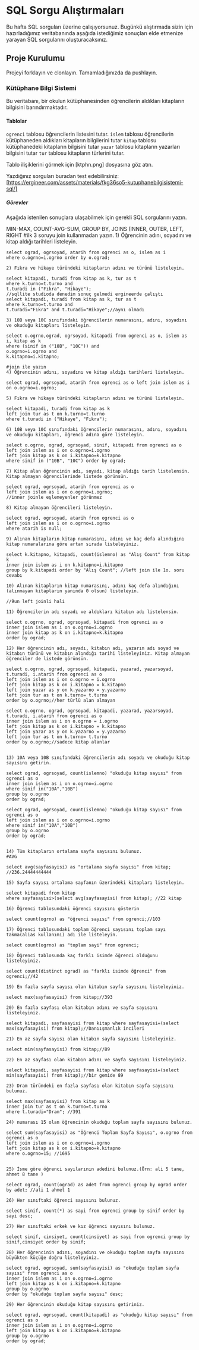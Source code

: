 # SQL Sorgu Alıştırmaları

Bu hafta SQL sorguları üzerine çalışıyorsunuz. Bugünkü alıştırmada sizin için hazırladığımız veritabanında aşağıda istediğimiz sonuçları elde etmenize yarayan SQL sorgularını oluşturacaksınız.

## Proje Kurulumu
Projeyi forklayın ve clonlayın. Tamamladığınızda da pushlayın.

### Kütüphane Bilgi Sistemi

Bu veritabanı, bir okulun kütüphanesinden öğrencilerin aldıkları kitapların bilgisini barındırmaktadır.

#### Tablolar 
`ogrenci` tablosu öğrencilerin listesini tutar.
`islem` tablosu öğrencilerin kütüphaneden aldıkları kitapların bilgilerini tutar
`kitap` tablosu kütüphanedeki kitapların bilgisini tutar
`yazar` tablosu kitapların yazarları bilgisini tutar
`tur` tablosu kitapların türlerini tutar.

Tablo ilişiklerini görmek için [ktphn.png] dosyasına göz atın.

Yazdığınız sorguları buradan test edebilirsiniz: [https://ergineer.com/assets/materials/fkg36so5-kutuphanebilgisistemi-sql/]


##### Görevler
Aşağıda istenilen sonuçlara ulaşabilmek için gerekli SQL sorgularını yazın. 


MIN-MAX, COUNT-AVG-SUM, GROUP BY, JOINS (INNER, OUTER, LEFT, RIGHT
	#ilk 3 soruyu join kullanmadan yazın.
	1) Öğrencinin adını, soyadını ve kitap aldığı tarihleri listeleyin.
	
	select ograd, ogrsoyad, atarih from ogrenci as o, islem as i 
	where o.ogrno=i.ogrno order by o.ograd;
	
	2) Fıkra ve hikaye türündeki kitapların adını ve türünü listeleyin.
	
	select kitapadi, turadi from kitap as k, tur as t 
	where k.turno=t.turno and 
	t.turadi in ("Fıkra", "Hikaye");
	//sqllite studioda denedim sonuç gelmedi ergineerde çalıştı
	select kitapadi, turadi from kitap as k, tur as t 
	where k.turno=t.turno and 
	t.turadi="Fıkra" and t.turadi="Hikaye";//aynı olmadı

	3) 10B veya 10C sınıfındaki öğrencilerin numarasını, adını, soyadını ve okuduğu kitapları listeleyin.
	
	select o.ogrno,ograd, ogrsoyad, kitapadi from ogrenci as o, islem as i, kitap as k 
	where (sinif in ("10B", "10C")) and 
	o.ogrno=i.ogrno and 
	k.kitapno=i.kitapno;

	#join ile yazın
	4) Öğrencinin adını, soyadını ve kitap aldığı tarihleri listeleyin.
	
	select ograd, ogrsoyad, atarih from ogrenci as o left join islem as i on o.ogrno=i.ogrno;

	5) Fıkra ve hikaye türündeki kitapların adını ve türünü listeleyin.

	select kitapadi, turadi from kitap as k 
	left join tur as t on k.turno=t.turno 
	where t.turadi in ("Hikaye", "Fıkra");

	6) 10B veya 10C sınıfındaki öğrencilerin numarasını, adını, soyadını ve okuduğu kitapları, öğrenci adına göre listeleyin.

	select o.ogrno, ograd, ogrsoyad, sinif, kitapadi from ogrenci as o 
	left join islem as i on o.ogrno=i.ogrno 
	left join kitap as k on i.kitapno=k.kitapno 
	where sinif in ("10B", "10C") order by ograd;

	7) Kitap alan öğrencinin adı, soyadı, kitap aldığı tarih listelensin. Kitap almayan öğrencilerinde listede görünsün.
	
	select ograd, ogrsoyad, atarih from ogrenci as o 
	left join islem as i on o.ogrno=i.ogrno;
	//inner joinle eşlemeyenler görünmez
	
	8) Kitap almayan öğrencileri listeleyin.

	select ograd, ogrsoyad, atarih from ogrenci as o 
	left join islem as i on o.ogrno=i.ogrno 
	where atarih is null;
	
	9) Alınan kitapların kitap numarasını, adını ve kaç defa alındığını kitap numaralarına göre artan sırada listeleyiniz.
	
	select k.kitapno, kitapadi, count(islemno) as "Alış Count" from kitap k 
	inner join islem as i on k.kitapno=i.kitapno 
	group by k.kitapadi order by "Alış Count"; //left join ile 1o. soru cevabı
	
	10) Alınan kitapların kitap numarasını, adını kaç defa alındığını (alınmayan kitapların yanında 0 olsun) listeleyin.

	//9un left joinli hali

	11) Öğrencilerin adı soyadı ve aldıkları kitabın adı listelensin.
	
	select o.ogrno, ograd, ogrsoyad, kitapadi from ogrenci as o
	inner join islem as i on o.ogrno=i.ogrno
	inner join kitap as k on i.kitapno=k.kitapno
	order by ograd;
	
	12) Her öğrencinin adı, soyadı, kitabın adı, yazarın adı soyad ve kitabın türünü ve kitabın alındığı tarihi listeleyiniz. Kitap almayan öğrenciler de listede görünsün.

	select o.ogrno, ograd, ogrsoyad, kitapadi, yazarad, yazarsoyad, t.turadi, i.atarih from ogrenci as o
	left join islem as i on o.ogrno = i.ogrno
	left join kitap as k on i.kitapno = k.kitapno
	left join yazar as y on k.yazarno = y.yazarno
	left join tur as t on k.turno= t.turno
	order by o.ogrno;//her türlü alan almayan

	select o.ogrno, ograd, ogrsoyad, kitapadi, yazarad, yazarsoyad, t.turadi, i.atarih from ogrenci as o
	inner join islem as i on o.ogrno = i.ogrno
	left join kitap as k on i.kitapno = k.kitapno
	left join yazar as y on k.yazarno = y.yazarno
	left join tur as t on k.turno= t.turno
	order by o.ogrno;//sadece kitap alanlar
	
	
	13) 10A veya 10B sınıfındaki öğrencilerin adı soyadı ve okuduğu kitap sayısını getirin.

	select ograd, ogrsoyad, count(islemno) "okuduğu kitap sayısı" from ogrenci as o 
	inner join islem as i on o.ogrno=i.ogrno 
	where sinif in("10A","10B") 
	group by o.ogrno 
	order by ograd;

	select ograd, ogrsoyad, count(islemno) "okuduğu kitap sayısı" from ogrenci as o 
	left join islem as i on o.ogrno=i.ogrno 
	where sinif in("10A","10B") 
	group by o.ogrno 
	order by ograd;
	
	
	14) Tüm kitapların ortalama sayfa sayısını bulunuz.
	#AVG

	select avg(sayfasayisi) as "ortalama sayfa sayısı" from kitap; //236.24444444444
	
	15) Sayfa sayısı ortalama sayfanın üzerindeki kitapları listeleyin.

	select kitapadi from kitap 
	where sayfasayisi>(select avg(sayfasayisi) from kitap); //22 kitap
	
	16) Öğrenci tablosundaki öğrenci sayısını gösterin
	
	select count(ogrno) as "öğrenci sayısı" from ogrenci;//103
	
	17) Öğrenci tablosundaki toplam öğrenci sayısını toplam sayı takma(alias kullanımı) adı ile listeleyin.
	
	select count(ogrno) as "toplam sayi" from ogrenci;

	18) Öğrenci tablosunda kaç farklı isimde öğrenci olduğunu listeleyiniz.
	
	select count(distinct ograd) as "farklı isimde öğrenci" from ogrenci;//42
	
	19) En fazla sayfa sayısı olan kitabın sayfa sayısını listeleyiniz.
	
	select max(sayfasayisi) from kitap;//393
	
	20) En fazla sayfası olan kitabın adını ve sayfa sayısını listeleyiniz.

	select kitapadi, sayfasayisi from kitap where sayfasayisi=(select max(sayfasayisi) from kitap);//Danıışmanlık incileri
	
	21) En az sayfa sayısı olan kitabın sayfa sayısını listeleyiniz.
	
	select min(sayfasayisi) from kitap;//89
	
	22) En az sayfası olan kitabın adını ve sayfa sayısını listeleyiniz.

	select kitapadi, sayfasayisi from kitap where sayfasayisi=(select min(sayfasayisi) from kitap);//bir gemide 89
	
	23) Dram türündeki en fazla sayfası olan kitabın sayfa sayısını bulunuz.
	
	select max(sayfasayisi) from kitap as k 
	inner join tur as t on k.turno=t.turno 
	where t.turadi="Dram"; //391
	
	24) numarası 15 olan öğrencinin okuduğu toplam sayfa sayısını bulunuz.

	select sum(sayfasayisi) as "Öğrenci Toplam Sayfa Sayısı", o.ogrno from ogrenci as o
	left join islem as i on o.ogrno=i.ogrno
	left join kitap as k on i.kitapno=k.kitapno
	where o.ogrno=15; //1695
	
	
	25) İsme göre öğrenci sayılarının adedini bulunuz.(Örn: ali 5 tane, ahmet 8 tane )

	select ograd, count(ograd) as adet from ogrenci group by ograd order by adet; //ali 1 ahmet 1

	26) Her sınıftaki öğrenci sayısını bulunuz.
	
	select sinif, count(*) as sayi from ogrenci group by sinif order by sayi desc;
	
	27) Her sınıftaki erkek ve kız öğrenci sayısını bulunuz.

	select sinif, cinsiyet, count(cinsiyet) as sayi from ogrenci group by sinif,cinsiyet order by sinif;
	
	28) Her öğrencinin adını, soyadını ve okuduğu toplam sayfa sayısını büyükten küçüğe doğru listeleyiniz.

	select ograd, ogrsoyad, sum(sayfasayisi) as "okuduğu toplam sayfa sayısı" from ogrenci as o
	inner join islem as i on o.ogrno=i.ogrno
	left join kitap as k on i.kitapno=k.kitapno
	group by o.ogrno
	order by "okuduğu toplam sayfa sayısı" desc;
	
	29) Her öğrencinin okuduğu kitap sayısını getiriniz.

	select ograd, ogrsoyad, count(kitapadi) as "okuduğu kitap sayısı" from ogrenci as o
	inner join islem as i on o.ogrno=i.ogrno
	left join kitap as k on i.kitapno=k.kitapno
	group by o.ogrno
	order by ograd;